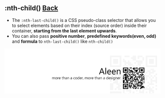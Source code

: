 ## :nth-child() [**Back**](./../pseudoClass.md)

- The `:nth-last-child()` is a CSS pseudo-class selector that allows you to select elements based on their index (source order) inside their container, **starting from the last element upwards**.
- You can also pass **positive number**, **predefined keywords(even, odd)** and **formula** to `nth-last-child()` like `nth-child()`

<a href="http://aleen42.github.io/" target="_blank" ><img src="./../../../pic/tail.gif"></a>